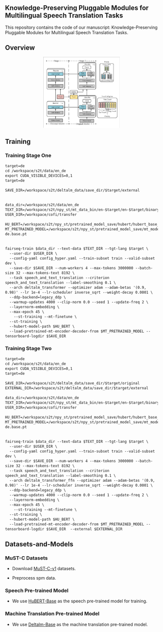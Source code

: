 
## Knowledge-Preserving Pluggable Modules for Multilingual Speech Translation Tasks

This repository contains the code of our manuscript: Knowledge-Preserving Pluggable Modules for Multilingual Speech Translation Tasks. 





## Overview


<div style="text-align: center">
<img src="figures/overview.png" width = "50%"/>
</div>





## Training

###  Training Stage One
```
target=de
cd /workspace/s2t/data/en_de
export CUDA_VISIBLE_DEVICES=0,1
target=de

SAVE_DIR=/workspace/s2t/deltalm_data/save_dir/$target/external


data_dir=/workspace/s2t/data/en_de
TEXT_DIR=/workspace/s2t/npy_st/mt_data_bin/en-$target/en-$target/binary
USER_DIR=/workspace/cofi/transfer

HU_BERT=/workspace/s2t/npy_st/pretrained_model_save/hubert/hubert_base_ls960.pt
MT_PRETRAINED_MODEL=/workspace/s2t/npy_st/pretrained_model_save/mt_model_save/mt.en-de.base.pt


fairseq-train $data_dir --text-data $TEXT_DIR --tgt-lang $target \
  --user-dir $USER_DIR \
  --config-yaml config_hyper.yaml --train-subset train --valid-subset dev \
  --save-dir $SAVE_DIR --num-workers 4 --max-tokens 3000000 --batch-size 32 --max-tokens-text 8192 \
  --task speech_and_text_translation --criterion speech_and_text_translation --label-smoothing 0.1 \
  --arch deltalm_transformer --optimizer adam --adam-betas '(0.9, 0.98)' --lr 1e-4 --lr-scheduler inverse_sqrt --weight-decay 0.0001 \
  --ddp-backend=legacy_ddp \
  --warmup-updates 4000 --clip-norm 0.0 --seed 1 --update-freq 2 \
  --layernorm-embedding \
  --max-epoch 45 \
    --st-training --mt-finetune \
  --st-training \
  --hubert-model-path $HU_BERT \
  --load-pretrained-mt-encoder-decoder-from $MT_PRETRAINED_MODEL --tensorboard-logdir $SAVE_DIR 

```

###  Training Stage Two


```
target=de
cd /workspace/s2t/data/en_de
export CUDA_VISIBLE_DEVICES=0,1
target=de

SAVE_DIR=/workspace/s2t/deltalm_data/save_dir/$target/original
EXTERNAL_DIR=/workspace/s2t/deltalm_data/save_dir/$target/external

data_dir=/workspace/s2t/data/en_de
TEXT_DIR=/workspace/s2t/npy_st/mt_data_bin/en-$target/en-$target/binary
USER_DIR=/workspace/cofi/transfer

HU_BERT=/workspace/s2t/npy_st/pretrained_model_save/hubert/hubert_base_ls960.pt
MT_PRETRAINED_MODEL=/workspace/s2t/npy_st/pretrained_model_save/mt_model_save/mt.en-de.base.pt


fairseq-train $data_dir --text-data $TEXT_DIR --tgt-lang $target \
  --user-dir $USER_DIR \
  --config-yaml config_hyper.yaml --train-subset train --valid-subset dev \
  --save-dir $SAVE_DIR --num-workers 4 --max-tokens 3000000 --batch-size 32 --max-tokens-text 8192 \
  --task speech_and_text_translation --criterion speech_and_text_translation --label-smoothing 0.1 \
  --arch deltalm_transformer_ffn --optimizer adam --adam-betas '(0.9, 0.98)' --lr 1e-4 --lr-scheduler inverse_sqrt --weight-decay 0.0001 \
  --ddp-backend=legacy_ddp \
  --warmup-updates 4000 --clip-norm 0.0 --seed 1 --update-freq 2 \
  --layernorm-embedding \
  --max-epoch 45 \
    --st-training --mt-finetune \
  --st-training \
  --hubert-model-path $HU_BERT \
  --load-pretrained-mt-encoder-decoder-from $MT_PRETRAINED_MODEL --tensorboard-logdir $SAVE_DIR  --external $EXTERNAL_DIR

```

## Datasets-and-Models
### MuST-C Datasets

- Download [MuST-C-v1](https://docs.google.com/forms/d/e/1FAIpQLSer9jNfUtxbi610n3T6diXRlANBbuzShsCje-GtKs1Sngh0YQ/viewform?pli=1) datasets. 

- Preprocess spm data. 

### Speech Pre-trained Model 

- We use [HuBERT-Base](https://dl.fbaipublicfiles.com/hubert/hubert_base_ls960.pt) as the speech pre-trained model for training.


### Machine Translation Pre-trained Model

- We use [Deltalm-Base](https://deltalm.blob.core.windows.net/deltalm/deltalm-base.pt) as the machine translation pre-trained model. 